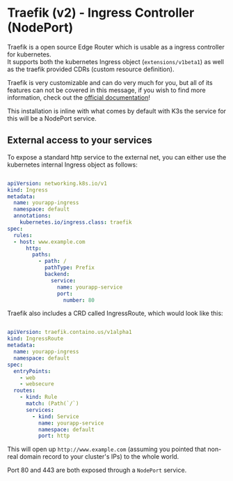 # Traefik (v2) - Ingress Controller (NodePort)

Traefik is a open source Edge Router which is usable as a ingress controller for kubernetes.  
It supports both the kubernetes Ingress object (`extensions/v1beta1`) as well as the traefik provided CDRs (custom resource definition).

Traefik is very customizable and can do very much for you, but all of its features can not be covered in this message,
if you wish to find more information, check out the [official documentation](https://doc.traefik.io/traefik/)!

This installation is inline with what comes by default with K3s the service for this will be a NodePort service.

## External access to your services

To expose a standard http service to the external net, you can either use the kubernetes internal Ingress object as follows:

```yaml

apiVersion: networking.k8s.io/v1
kind: Ingress
metadata:
  name: yourapp-ingress
  namespace: default
  annotations:
    kubernetes.io/ingress.class: traefik
spec:
  rules:
  - host: www.example.com
      http:
        paths:
          - path: /
            pathType: Prefix
            backend:
              service:
                name: yourapp-service
                port:
                  number: 80
```

Traefik also includes a CRD called IngressRoute, which would look like this:

```yaml

apiVersion: traefik.containo.us/v1alpha1
kind: IngressRoute
metadata:
  name: yourapp-ingress
  namespace: default
spec:
  entryPoints:
    - web
    - websecure
  routes:
    - kind: Rule
      match: (Path(`/`)
      services:
        - kind: Service
          name: yourapp-service
          namespace: default
          port: http
```

This will open up `http://www.example.com` (assuming you pointed that non-real domain record to your cluster's IPs) to the whole world.

Port 80 and 443 are both exposed through a `NodePort` service.
